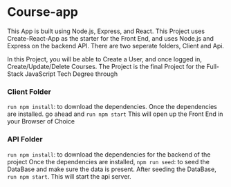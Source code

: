 # Course-app
This App is built using Node.js, Express, and React.
This Project uses Create-React-App as the starter for the Front End, and uses Node.js and Express on the backend API. 
There are two seperate folders, Client and Api. 

In this Project, you will be able to Create a User, and once logged in, Create/Update/Delete Courses. 
The Project is the final Project for the Full-Stack JavaScript Tech Degree through 

### Client Folder
 `run npm install`: to download the dependencies. 
 Once the dependencies are installed.  go ahead and `run npm start`
 This will open up the Front End in your Browser of Choice
 
 ### API Folder
 `run npm install`: to download the dependencies for the backend of the project
 Once the dependencies are installed, `npm run seed`: to seed the DataBase and make sure the data is present. 
 After seeding the DataBase, `run npm start`. 
 This will start the api server.
 
 
 
 
 
 
 
 
 
 
